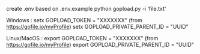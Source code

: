 create .env based on .env.example
python gopload.py -i 'file.txt'

Windows :
setx GOPLOAD_TOKEN = "XXXXXXX" (from https://gofile.io/myProfile)
setx GOPLOAD_PRIVATE_PARENT_ID = "UUID"

Linux/MacOS :
export GOPLOAD_TOKEN = "XXXXXXX" (from https://gofile.io/myProfile)
export GOPLOAD_PRIVATE_PARENT_ID = "UUID"